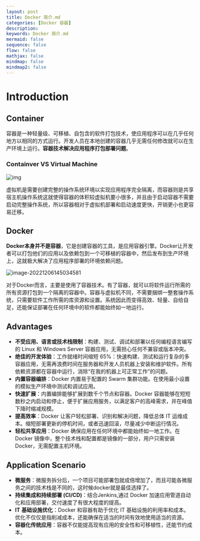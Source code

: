 ```yaml
---
layout: post
title: Docker 简介.md
categories: [Docker 容器]
description: 
keywords: Docker 简介.md
mermaid: false
sequence: false
flow: false
mathjax: false
mindmap: false
mindmap2: false
---
```

# Introduction

## Container

容器是一种轻量级、可移植、自包含的软件打包技术，使应用程序可以在几乎任何地方以相同的方式运行。开发人员在本地创建的容器几乎无需任何修改就可以在生产环境上运行。**容器技术解决应用程序打包部署问题**。



### Containver VS Virtual Machine

![img](https://oss.xubighead.top/oss/image/202506/1930508250534481922.jpg)



虚拟机是需要创建完整的操作系统环境以实现应用程序完全隔离，而容器则是共享宿主机操作系统这就使得容器的体积较虚拟机要小很多，并且由于启动容器不需要启动完整操作系统，所以容器相对于虚拟机部署和启动速度更快，开销更小也更容易迁移。



## Docker

**Docker本身并不是容器**，它是创建容器的工具，是应用容器引擎。Docker让开发者可以打包他们的应用以及依赖包到一个可移植的容器中，然后发布到生产环境上，这就极大解决了应用程序部署的环境依赖问题。

![image-20221206145034581](https://oss.xubighead.top/oss/image/202506/1930508268402216962.jpg)

对于Docker而言，主要是使用了容器技术。有了容器，就可以将软件运行所需的所有资源打包到一个隔离的容器中。容器与虚拟机不同，不需要捆绑一整套操作系统，只需要软件工作所需的库资源和设置。系统因此而变得高效、轻量、自给自足，还能保证部署在任何环境中的软件都能始终如一地运行。



## Advantages

- **不受应用、语言或技术栈限制**：构建、测试、调试和部署以任何编程语言编写的 Linux 和 Windows Server 容器应用，无需担心任何不兼容或版本冲突。
- **绝佳的开发体验**：工作就绪时间缩短 65%：快速构建、测试和运行复杂的多容器应用，无需再浪费时间在服务器和开发人员机器上安装和维护软件。所有依赖资源都在容器中运行，消除“在我的机器上可正常工作”的问题。
- **内置容器编排**：Docker 内置易于配置的 Swarm 集群功能。在使用最小设置的模拟生产环境中测试和调试应用。
- **快速扩展**：内置编排能够扩展到数千个节点和容器。Docker 容器能够在短短数秒之内启动和停止，便于扩展应用服务，以满足客户的高峰需求，并在峰值下降时缩减规模。
- **提高效率**：Docker 让客户轻松部署、识别和解决问题，降低总体 IT 运维成本。缩短部署更新的停机时间，或者迅速回滚，尽量减少中断运行情况。
- **轻松共享应用**：Docker 确保应用在任何环境中都能始终如一地工作。在 Docker 镜像中，整个技术栈和配置都是镜像的一部分，用户只需安装 Docker，无需配置主机环境。



## Application Scenario

- **微服务**：微服务拆分后，一个项目可能部署包就成倍增加了，而且可能各微服务之间的技术栈是不同的，这时候docker就是最佳选择了。
- **持续集成和持续部署 (CI/CD)**：结合Jenkins,通过 Docker 加速应用管道自动化和应用部署，交付速度了有很大程度的提高。
- **IT** **基础设施优化**：Docker 和容器有助于优化 IT 基础设施的利用率和成本。优化不仅仅是指削减成本，还能确保在适当的时间有效地使用适当的资源。
- **容器化传统应用**：容器不仅能提高现有应用的安全性和可移植性，还能节约成本。